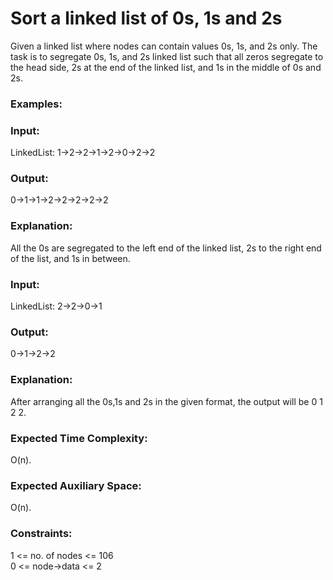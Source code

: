 <h1>Sort a linked list of 0s, 1s and 2s</h1>

Given a linked list where nodes can contain values 0s, 1s, and 2s only. The task is to segregate 0s, 1s, and 2s linked list such that all zeros segregate to the head side, 2s at the end of the linked list, and 1s in the middle of 0s and 2s.

<h3>Examples:</h3>

<h3>Input:</h3> LinkedList: 1->2->2->1->2->0->2->2
<h3>Output:</h3> 0->1->1->2->2->2->2->2
<h3>Explanation:</h3> All the 0s are segregated to the left end of the linked list, 2s to the right end of the list, and 1s in between.
 
<h3>Input:</h3> LinkedList: 2->2->0->1
<h3>Output:</h3> 0->1->2->2
<h3>Explanation:</h3> After arranging all the 0s,1s and 2s in the given format, the output will be 0 1 2 2.

<h3>Expected Time Complexity:</h3> O(n).
<h3>Expected Auxiliary Space:</h3> O(n).

<h3>Constraints:</h3>
1 <= no. of nodes <= 106<br>
0 <= node->data <= 2
